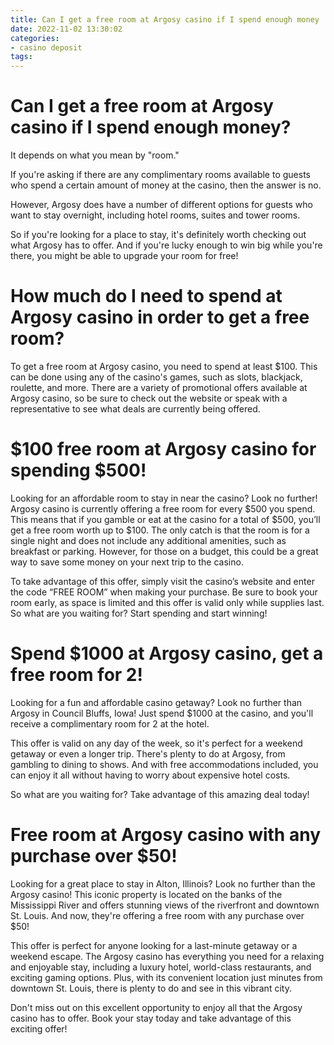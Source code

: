 ```yaml
---
title: Can I get a free room at Argosy casino if I spend enough money
date: 2022-11-02 13:30:02
categories:
- casino deposit
tags:
---
```



#  Can I get a free room at Argosy casino if I spend enough money?

It depends on what you mean by "room." 

If you're asking if there are any complimentary rooms available to guests who spend a certain amount of money at the casino, then the answer is no. 

However, Argosy does have a number of different options for guests who want to stay overnight, including hotel rooms, suites and tower rooms. 

So if you're looking for a place to stay, it's definitely worth checking out what Argosy has to offer. And if you're lucky enough to win big while you're there, you might be able to upgrade your room for free!

#  How much do I need to spend at Argosy casino in order to get a free room?

To get a free room at Argosy casino, you need to spend at least $100. This can be done using any of the casino's games, such as slots, blackjack, roulette, and more. There are a variety of promotional offers available at Argosy casino, so be sure to check out the website or speak with a representative to see what deals are currently being offered.

#  $100 free room at Argosy casino for spending $500!

Looking for an affordable room to stay in near the casino? Look no further! Argosy casino is currently offering a free room for every $500 you spend. This means that if you gamble or eat at the casino for a total of $500, you’ll get a free room worth up to $100. The only catch is that the room is for a single night and does not include any additional amenities, such as breakfast or parking. However, for those on a budget, this could be a great way to save some money on your next trip to the casino.

To take advantage of this offer, simply visit the casino’s website and enter the code “FREE ROOM” when making your purchase. Be sure to book your room early, as space is limited and this offer is valid only while supplies last. So what are you waiting for? Start spending and start winning!

#  Spend $1000 at Argosy casino, get a free room for 2! 

Looking for a fun and affordable casino getaway? Look no further than Argosy in Council Bluffs, Iowa! Just spend $1000 at the casino, and you'll receive a complimentary room for 2 at the hotel.

This offer is valid on any day of the week, so it's perfect for a weekend getaway or even a longer trip. There's plenty to do at Argosy, from gambling to dining to shows. And with free accommodations included, you can enjoy it all without having to worry about expensive hotel costs.

So what are you waiting for? Take advantage of this amazing deal today!

#  Free room at Argosy casino with any purchase over $50!

Looking for a great place to stay in Alton, Illinois? Look no further than the Argosy casino! This iconic property is located on the banks of the Mississippi River and offers stunning views of the riverfront and downtown St. Louis. And now, they're offering a free room with any purchase over $50!

This offer is perfect for anyone looking for a last-minute getaway or a weekend escape. The Argosy casino has everything you need for a relaxing and enjoyable stay, including a luxury hotel, world-class restaurants, and exciting gaming options. Plus, with its convenient location just minutes from downtown St. Louis, there is plenty to do and see in this vibrant city.

Don't miss out on this excellent opportunity to enjoy all that the Argosy casino has to offer. Book your stay today and take advantage of this exciting offer!